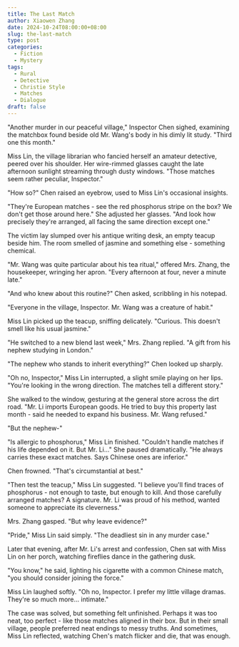 ```yaml
---
title: The Last Match
author: Xiaowen Zhang
date: 2024-10-24T08:00:00+08:00
slug: the-last-match
type: post
categories:
  - Fiction
  - Mystery
tags:
  - Rural
  - Detective
  - Christie Style
  - Matches
  - Dialogue
draft: false
---
```


"Another murder in our peaceful village," Inspector Chen sighed, examining the matchbox found beside old Mr. Wang's body in his dimly lit study. "Third one this month."

Miss Lin, the village librarian who fancied herself an amateur detective, peered over his shoulder. Her wire-rimmed glasses caught the late afternoon sunlight streaming through dusty windows. "Those matches seem rather peculiar, Inspector."

"How so?" Chen raised an eyebrow, used to Miss Lin's occasional insights.

"They're European matches - see the red phosphorus stripe on the box? We don't get those around here." She adjusted her glasses. "And look how precisely they're arranged, all facing the same direction except one."

The victim lay slumped over his antique writing desk, an empty teacup beside him. The room smelled of jasmine and something else - something chemical.

"Mr. Wang was quite particular about his tea ritual," offered Mrs. Zhang, the housekeeper, wringing her apron. "Every afternoon at four, never a minute late."

"And who knew about this routine?" Chen asked, scribbling in his notepad.

"Everyone in the village, Inspector. Mr. Wang was a creature of habit."

Miss Lin picked up the teacup, sniffing delicately. "Curious. This doesn't smell like his usual jasmine."

"He switched to a new blend last week," Mrs. Zhang replied. "A gift from his nephew studying in London."

"The nephew who stands to inherit everything?" Chen looked up sharply.

"Oh no, Inspector," Miss Lin interrupted, a slight smile playing on her lips. "You're looking in the wrong direction. The matches tell a different story."

She walked to the window, gesturing at the general store across the dirt road. "Mr. Li imports European goods. He tried to buy this property last month - said he needed to expand his business. Mr. Wang refused."

"But the nephew-"

"Is allergic to phosphorus," Miss Lin finished. "Couldn't handle matches if his life depended on it. But Mr. Li..." She paused dramatically. "He always carries these exact matches. Says Chinese ones are inferior."

Chen frowned. "That's circumstantial at best."

"Then test the teacup," Miss Lin suggested. "I believe you'll find traces of phosphorus - not enough to taste, but enough to kill. And those carefully arranged matches? A signature. Mr. Li was proud of his method, wanted someone to appreciate its cleverness."

Mrs. Zhang gasped. "But why leave evidence?"

"Pride," Miss Lin said simply. "The deadliest sin in any murder case."

Later that evening, after Mr. Li's arrest and confession, Chen sat with Miss Lin on her porch, watching fireflies dance in the gathering dusk.

"You know," he said, lighting his cigarette with a common Chinese match, "you should consider joining the force."

Miss Lin laughed softly. "Oh no, Inspector. I prefer my little village dramas. They're so much more... intimate."

The case was solved, but something felt unfinished. Perhaps it was too neat, too perfect - like those matches aligned in their box. But in their small village, people preferred neat endings to messy truths. And sometimes, Miss Lin reflected, watching Chen's match flicker and die, that was enough.